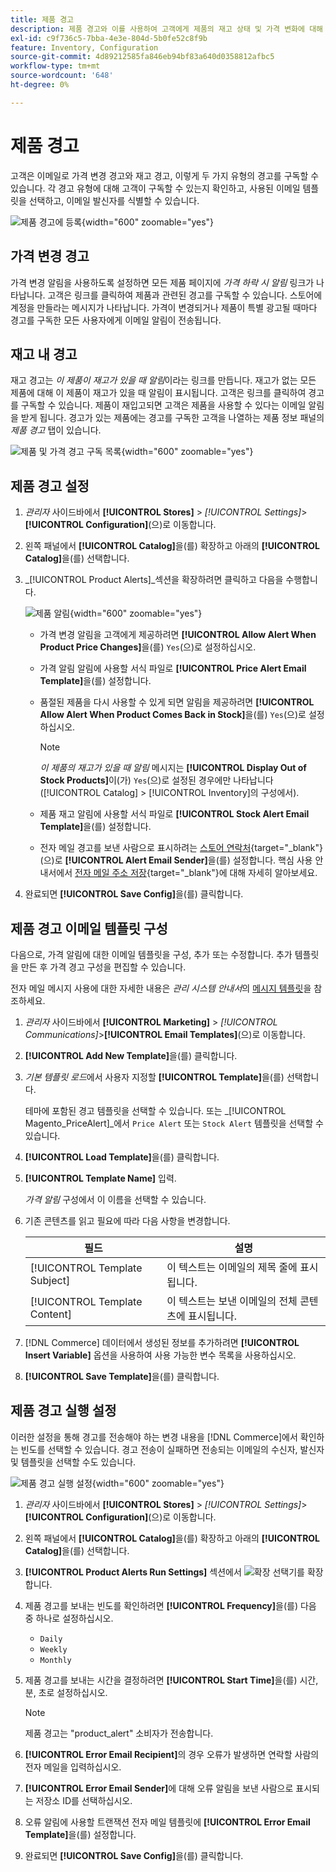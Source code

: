 ```yaml
---
title: 제품 경고
description: 제품 경고와 이를 사용하여 고객에게 제품의 재고 상태 및 가격 변화에 대해 알리는 방법에 대해 알아봅니다.
exl-id: c9f736c5-7bba-4e3e-804d-5b0fe52c8f9b
feature: Inventory, Configuration
source-git-commit: 4d89212585fa846eb94bf83a640d0358812afbc5
workflow-type: tm+mt
source-wordcount: '648'
ht-degree: 0%

---
```


# 제품 경고

고객은 이메일로 가격 변경 경고와 재고 경고, 이렇게 두 가지 유형의 경고를 구독할 수 있습니다. 각 경고 유형에 대해 고객이 구독할 수 있는지 확인하고, 사용된 이메일 템플릿을 선택하고, 이메일 발신자를 식별할 수 있습니다.

![제품 경고에 등록](assets/product-alert-setting.png){width="600" zoomable="yes"}

## 가격 변경 경고

가격 변경 알림을 사용하도록 설정하면 모든 제품 페이지에 _가격 하락 시 알림_ 링크가 나타납니다. 고객은 링크를 클릭하여 제품과 관련된 경고를 구독할 수 있습니다. 스토어에 계정을 만들라는 메시지가 나타납니다. 가격이 변경되거나 제품이 특별 광고될 때마다 경고를 구독한 모든 사용자에게 이메일 알림이 전송됩니다.

## 재고 내 경고

재고 경고는 _이 제품이 재고가 있을 때 알림_&#x200B;이라는 링크를 만듭니다. 재고가 없는 모든 제품에 대해 이 제품이 재고가 있을 때 알림이 표시됩니다. 고객은 링크를 클릭하여 경고를 구독할 수 있습니다. 제품이 재입고되면 고객은 제품을 사용할 수 있다는 이메일 알림을 받게 됩니다. 경고가 있는 제품에는 경고를 구독한 고객을 나열하는 제품 정보 패널의 _제품 경고_ 탭이 있습니다.

![제품 및 가격 경고 구독 목록](assets/inventory-product-alerts.png){width="600" zoomable="yes"}

## 제품 경고 설정

1. _관리자_ 사이드바에서 **[!UICONTROL Stores]** > _[!UICONTROL Settings]_>**[!UICONTROL Configuration]**(으)로 이동합니다.

1. 왼쪽 패널에서 **[!UICONTROL Catalog]**&#x200B;을(를) 확장하고 아래의 **[!UICONTROL Catalog]**&#x200B;을(를) 선택합니다.

1. _[!UICONTROL Product Alerts]_섹션을 확장하려면 클릭하고 다음을 수행합니다.

   ![제품 알림](assets/config-catalog-product-alerts.png){width="600" zoomable="yes"}

   - 가격 변경 알림을 고객에게 제공하려면 **[!UICONTROL Allow Alert When Product Price Changes]**&#x200B;을(를) `Yes`(으)로 설정하십시오.

   - 가격 알림 알림에 사용할 서식 파일로 **[!UICONTROL Price Alert Email Template]**&#x200B;을(를) 설정합니다.

   - 품절된 제품을 다시 사용할 수 있게 되면 알림을 제공하려면 **[!UICONTROL Allow Alert When Product Comes Back in Stock]**&#x200B;을(를) `Yes`(으)로 설정하십시오.

     >[!NOTE]
     >
     >_이 제품의 재고가 있을 때 알림_ 메시지는 **[!UICONTROL Display Out of Stock Products]**&#x200B;이(가) `Yes`(으)로 설정된 경우에만 나타납니다([!UICONTROL Catalog] > [!UICONTROL Inventory]의 구성에서).

   - 제품 재고 알림에 사용할 서식 파일로 **[!UICONTROL Stock Alert Email Template]**&#x200B;을(를) 설정합니다.

   - 전자 메일 경고를 보낸 사람으로 표시하려는 [스토어 연락처](../getting-started/store-details.md#store-email-addresses){target="_blank"}(으)로 **[!UICONTROL Alert Email Sender]**&#x200B;을(를) 설정합니다. 핵심 사용 안내서에서 [전자 메일 주소 저장](../configuration-reference/general/store-email-addresses.md){target="_blank"}에 대해 자세히 알아보세요.

1. 완료되면 **[!UICONTROL Save Config]**&#x200B;을(를) 클릭합니다.

## 제품 경고 이메일 템플릿 구성

다음으로, 가격 알림에 대한 이메일 템플릿을 구성, 추가 또는 수정합니다. 추가 템플릿을 만든 후 가격 경고 구성을 편집할 수 있습니다.

전자 메일 메시지 사용에 대한 자세한 내용은 _관리 시스템 안내서_&#x200B;의 [메시지 템플릿](../systems/email-template-custom.md#message-templates)을 참조하세요.

1. _관리자_ 사이드바에서 **[!UICONTROL Marketing]** > _[!UICONTROL Communications]_>**[!UICONTROL Email Templates]**(으)로 이동합니다.

1. **[!UICONTROL Add New Template]**&#x200B;을(를) 클릭합니다.

1. _기본 템플릿 로드_&#x200B;에서 사용자 지정할 **[!UICONTROL Template]**&#x200B;을(를) 선택합니다.

   테마에 포함된 경고 템플릿을 선택할 수 있습니다. 또는 _[!UICONTROL Magento_PriceAlert]_에서 `Price Alert` 또는 `Stock Alert` 템플릿을 선택할 수 있습니다.

1. **[!UICONTROL Load Template]**&#x200B;을(를) 클릭합니다.

1. **[!UICONTROL Template Name]** 입력.

   _가격 알림_ 구성에서 이 이름을 선택할 수 있습니다.

1. 기존 콘텐츠를 읽고 필요에 따라 다음 사항을 변경합니다.

   | 필드 | 설명 |
   | ----- | ----- |
   | [!UICONTROL Template Subject] | 이 텍스트는 이메일의 제목 줄에 표시됩니다. |
   | [!UICONTROL Template Content] | 이 텍스트는 보낸 이메일의 전체 콘텐츠에 표시됩니다. |

1. [!DNL Commerce] 데이터에서 생성된 정보를 추가하려면 **[!UICONTROL Insert Variable]** 옵션을 사용하여 사용 가능한 변수 목록을 사용하십시오.

1. **[!UICONTROL Save Template]**&#x200B;을(를) 클릭합니다.

## 제품 경고 실행 설정

이러한 설정을 통해 경고를 전송해야 하는 변경 내용을 [!DNL Commerce]에서 확인하는 빈도를 선택할 수 있습니다. 경고 전송이 실패하면 전송되는 이메일의 수신자, 발신자 및 템플릿을 선택할 수도 있습니다.

![제품 경고 실행 설정](assets/config-catalog-product-alerts-run-settings.png){width="600" zoomable="yes"}

1. _관리자_ 사이드바에서 **[!UICONTROL Stores]** > _[!UICONTROL Settings]_>**[!UICONTROL Configuration]**(으)로 이동합니다.

1. 왼쪽 패널에서 **[!UICONTROL Catalog]**&#x200B;을(를) 확장하고 아래의 **[!UICONTROL Catalog]**&#x200B;을(를) 선택합니다.

1. **[!UICONTROL Product Alerts Run Settings]** 섹션에서 ![확장 선택기](../assets/icon-display-expand.png)를 확장합니다.

1. 제품 경고를 보내는 빈도를 확인하려면 **[!UICONTROL Frequency]**&#x200B;을(를) 다음 중 하나로 설정하십시오.

   - `Daily`
   - `Weekly`
   - `Monthly`

1. 제품 경고를 보내는 시간을 결정하려면 **[!UICONTROL Start Time]**&#x200B;을(를) 시간, 분, 초로 설정하십시오.

   >[!NOTE]
   >
   >제품 경고는 &quot;product_alert&quot; 소비자가 전송합니다.

1. **[!UICONTROL Error Email Recipient]**&#x200B;의 경우 오류가 발생하면 연락할 사람의 전자 메일을 입력하십시오.

1. **[!UICONTROL Error Email Sender]**&#x200B;에 대해 오류 알림을 보낸 사람으로 표시되는 저장소 ID를 선택하십시오.

1. 오류 알림에 사용할 트랜잭션 전자 메일 템플릿에 **[!UICONTROL Error Email Template]**&#x200B;을(를) 설정합니다.

1. 완료되면 **[!UICONTROL Save Config]**&#x200B;을(를) 클릭합니다.
